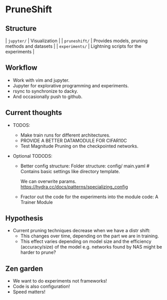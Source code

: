 # PruneShift

## Structure

| `jupyter/` | Visualization |
| `pruneshift/` | Provides models, pruning methods and datasets |
| `experiments/` | Lightning scripts for the experiments |

## Workflow
 - Work with vim and jupyter.
 - Jupyter for explorative programming and experiments.
 - rsync to synchronize to dacky.
 - And occasionally push to github.

## Current thoughts
- TODOS:
    - Make train runs for different architectures.
    - PROVIDE A BETTER DATAMODULE FOR CIFAR10C
    - Test Magnitude Pruning on the checkpointed networks.

- Optional TODODS:
    - Better config structure:
        Folder structure:
            config/
                main.yaml # Contains basic settings like directory template.

        We can overwrite params.
        https://hydra.cc/docs/patterns/specializing_config
    - Fractor out the code for the experiments into the module code:
        A Trainer Module
    

## Hypothesis
- Current pruning techniques decrease when we have a distr shift:
  - This changes over time, depending on the part we are in training.
  - This effect varies depending on model size and the efficiency (accuracy/size)
   of the model e.g. networks found by NAS might be harder to prune?


## Zen garden
- We want to do experiments not frameworks!
- Code is also configuration!
- Speed matters!
